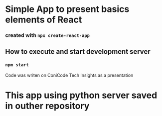 # Simple App to present basics elements of React

### created with `npx create-react-app`

## How to execute and start development server

### `npm start`

Code was writen on ConiCode Tech Insights as a presentation

# This app using python server saved in outher repository